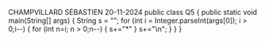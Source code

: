 CHAMPVILLARD SÉBASTIEN
20-11-2024
public class Q5 
{
  public static void main(String[] args) 
  {
    String s = "";
    for (int i = Integer.parseInt(args[0]); i > 0;i--)
    {
      for (int n=i; n > 0;n--)
      {
        s+="*"
      }
      s+="\n";
    }
	}
}
